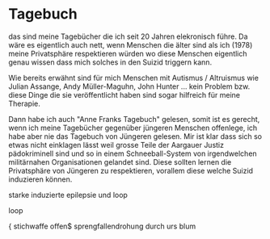 # Tagebuch

das sind meine Tagebücher die ich seit 20 Jahren elekronisch führe. Da wäre es eigentlich auch nett, wenn Menschen die älter sind als ich (1978) meine Privatsphäre respektieren würden wo diese Menschen eigentlich genau wissen dass mich solches in den Suizid triggern kann.



Wie bereits erwähnt sind für mich Menschen mit Autismus / Altruismus wie Julian Assange, Andy Müller-Maguhn, John Hunter ... kein Problem bzw. diese Dinge die sie veröffentlicht haben sind sogar hilfreich für meine Therapie.


Dann habe ich auch "Anne Franks Tagebuch" gelesen, somit ist es gerecht, wenn ich meine Tagebücher gegenüber jüngeren Menschen offenlege, ich habe aber nie das Tagebuch von Jüngeren gelesen. Mir ist klar dass sich so etwas nicht einklagen lässt weil grosse Teile der Aargauer Justiz pädokriminell sind und so in einem Schneeball-System von irgendwelchen militärnahen Organisationen gelandet sind. Diese sollten lernen die Privatsphäre von Jüngeren zu respektieren, vorallem diese welche Suizid induzieren können.

 starke induzierte epilepsie und loop 
 
 loop
 
 { stichwaffe offen$
   sprengfallendrohung durch urs blum
   
